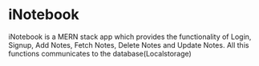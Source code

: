 # iNotebook
iNotebook is a MERN stack app which provides the functionality of Login, Signup, Add Notes, Fetch Notes, Delete Notes and Update Notes. All this functions communicates to the database(Localstorage)
